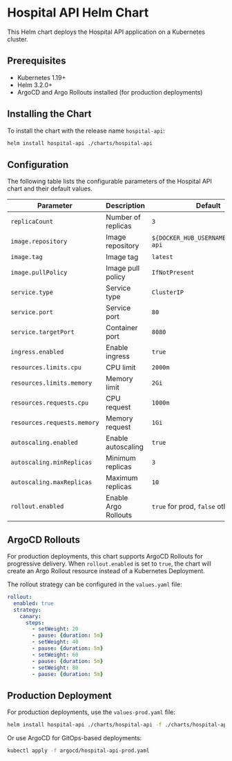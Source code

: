 # Hospital API Helm Chart

This Helm chart deploys the Hospital API application on a Kubernetes cluster.

## Prerequisites

- Kubernetes 1.19+
- Helm 3.2.0+
- ArgoCD and Argo Rollouts installed (for production deployments)

## Installing the Chart

To install the chart with the release name `hospital-api`:

```bash
helm install hospital-api ./charts/hospital-api
```

## Configuration

The following table lists the configurable parameters of the Hospital API chart and their default values.

| Parameter                | Description             | Default        |
| ------------------------ | ----------------------- | -------------- |
| `replicaCount`           | Number of replicas      | `3`            |
| `image.repository`       | Image repository        | `${DOCKER_HUB_USERNAME}/hospital-api` |
| `image.tag`              | Image tag               | `latest`       |
| `image.pullPolicy`       | Image pull policy       | `IfNotPresent` |
| `service.type`           | Service type            | `ClusterIP`    |
| `service.port`           | Service port            | `80`           |
| `service.targetPort`     | Container port          | `8080`         |
| `ingress.enabled`        | Enable ingress          | `true`         |
| `resources.limits.cpu`   | CPU limit               | `2000m`        |
| `resources.limits.memory`| Memory limit            | `2Gi`          |
| `resources.requests.cpu` | CPU request             | `1000m`        |
| `resources.requests.memory` | Memory request       | `1Gi`          |
| `autoscaling.enabled`    | Enable autoscaling      | `true`         |
| `autoscaling.minReplicas`| Minimum replicas        | `3`            |
| `autoscaling.maxReplicas`| Maximum replicas        | `10`           |
| `rollout.enabled`        | Enable Argo Rollouts    | `true` for prod, `false` otherwise |

## ArgoCD Rollouts

For production deployments, this chart supports ArgoCD Rollouts for progressive delivery. When `rollout.enabled` is set to `true`, the chart will create an Argo Rollout resource instead of a Kubernetes Deployment.

The rollout strategy can be configured in the `values.yaml` file:

```yaml
rollout:
  enabled: true
  strategy:
    canary:
      steps:
        - setWeight: 20
        - pause: {duration: 5m}
        - setWeight: 40
        - pause: {duration: 5m}
        - setWeight: 60
        - pause: {duration: 5m}
        - setWeight: 80
        - pause: {duration: 5m}
```

## Production Deployment

For production deployments, use the `values-prod.yaml` file:

```bash
helm install hospital-api ./charts/hospital-api -f ./charts/hospital-api/values-prod.yaml
```

Or use ArgoCD for GitOps-based deployments:

```bash
kubectl apply -f argocd/hospital-api-prod.yaml
```